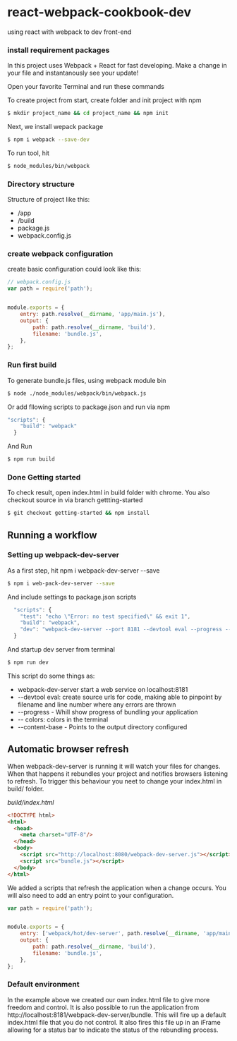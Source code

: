 # react-webpack-cookbook-dev
using react with webpack to dev front-end

### install requirement packages

In this project uses Webpack + React for fast developing. Make a change in your file and instantanously see your update!

Open your favorite Terminal and run these commands

To create project from start, create folder and init project with npm

```sh
$ mkdir project_name && cd project_name && npm init
```

Next, we install wepack package

```sh
$ npm i webpack --save-dev
```

To run tool, hit

```sh
$ node_modules/bin/webpack
```
### Directory structure

Structure of project like this:
- /app
- /build
- package.js
- webpack.config.js

### create webpack configuration

create basic configuration could look like this:

```js
// webpack.config.js
var path = require('path');


module.exports = {
    entry: path.resolve(__dirname, 'app/main.js'),
    output: {
        path: path.resolve(__dirname, 'build'),
        filename: 'bundle.js',
    },
};
```

### Run first build

To generate bundle.js files, using webpack module bin 

```bash
$ node ./node_modules/webpack/bin/webpack.js
```

Or add fllowing scripts to package.json and run via npm

```js
"scripts": {
    "build": "webpack"
  }
```

And Run

```bash
$ npm run build
```

### Done Getting started

To check result, open index.html in build folder with chrome.
You also checkout source in via branch gettting-started

```bash
$ git checkout getting-started && npm install
```

## Running a workflow

### Setting up webpack-dev-server

As a first step, hit npm i webpack-dev-server --save
```sh
$ npm i web-pack-dev-server --save
```
And include settings to package.json scripts
```js
  "scripts": {
    "test": "echo \"Error: no test specified\" && exit 1",
    "build": "webpack",
    "dev": "webpack-dev-server --port 8181 --devtool eval --progress --colors --hot --content-base build"
  }
```

And startup dev server from terminal
```sh
$ npm run dev
```
This script do some things as:
- webpack-dev-server start a web service on localhost:8181
- --devtool eval: create source urls for code, making able to pinpoint by filename and
 line number where any errors are thrown
- --progress - Whill show progress of bundling your application
- -- colors: colors in the terminal
- --content-base - Points to the output directory configured

## Automatic browser refresh

When webpack-dev-server is running it will watch your files for changes. When that happens
it rebundles your project and notifies browsers listening to refresh. To trigger this 
behaviour you neet to change your index.html in build/ folder.

*build/index.html*

```html
<!DOCTYPE html>
<html>
  <head>
    <meta charset="UTF-8"/>
  </head>
  <body>
    <script src="http://localhost:8080/webpack-dev-server.js"></script>
    <script src="bundle.js"></script>
  </body>
</html>
```

We added a scripts that refresh the application when a change occurs. You will also need to add an entry point to your configuration.
```js
var path = require('path');


module.exports = {
    entry: ['webpack/hot/dev-server', path.resolve(__dirname, 'app/main.js')],
    output: {
        path: path.resolve(__dirname, 'build'),
        filename: 'bundle.js',
    },
};
```

### Default environment

In the example above we created our own index.html file to give more freedom and control. It is also possible to run the application from http://localhost:8181/webpack-dev-server/bundle. 
This will fire up a default index.html file that you do not control. It also fires this file up in an iFrame allowing for a status bar to indicate the status of the rebundling process.
